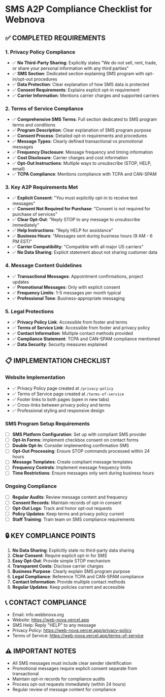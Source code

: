 # SMS A2P Compliance Checklist for Webnova

## ✅ COMPLETED REQUIREMENTS

### 1. Privacy Policy Compliance
- ✅ **No Third-Party Sharing**: Explicitly states "We do not sell, rent, trade, or share your personal information with any third parties"
- ✅ **SMS Section**: Dedicated section explaining SMS program with opt-in/opt-out procedures
- ✅ **Data Protection**: Clear explanation of how SMS data is protected
- ✅ **Consent Requirements**: Explains explicit opt-in requirement
- ✅ **Carrier Information**: Mentions carrier charges and supported carriers

### 2. Terms of Service Compliance
- ✅ **Comprehensive SMS Terms**: Full section dedicated to SMS program terms and conditions
- ✅ **Program Description**: Clear explanation of SMS program purpose
- ✅ **Consent Process**: Detailed opt-in requirements and procedures
- ✅ **Message Types**: Clearly defined transactional vs promotional messages
- ✅ **Frequency Disclosure**: Message frequency and timing information
- ✅ **Cost Disclosure**: Carrier charges and cost information
- ✅ **Opt-Out Instructions**: Multiple ways to unsubscribe (STOP, HELP, email)
- ✅ **TCPA Compliance**: Mentions compliance with TCPA and CAN-SPAM

### 3. Key A2P Requirements Met
- ✅ **Explicit Consent**: "You must explicitly opt-in to receive text messages"
- ✅ **Consent Not Required for Purchase**: "Consent is not required for purchase of services"
- ✅ **Clear Opt-Out**: "Reply STOP to any message to unsubscribe immediately"
- ✅ **Help Instructions**: "Reply HELP for assistance"
- ✅ **Business Hours**: "Messages sent during business hours (9 AM - 6 PM EST)"
- ✅ **Carrier Compatibility**: "Compatible with all major US carriers"
- ✅ **No Data Sharing**: Explicit statement about not sharing customer data

### 4. Message Content Guidelines
- ✅ **Transactional Messages**: Appointment confirmations, project updates
- ✅ **Promotional Messages**: Only with explicit consent
- ✅ **Frequency Limits**: 1-5 messages per month typical
- ✅ **Professional Tone**: Business-appropriate messaging

### 5. Legal Protections
- ✅ **Privacy Policy Link**: Accessible from footer and terms
- ✅ **Terms of Service Link**: Accessible from footer and privacy policy
- ✅ **Contact Information**: Multiple contact methods provided
- ✅ **Compliance Statement**: TCPA and CAN-SPAM compliance mentioned
- ✅ **Data Security**: Security measures explained

## 📋 IMPLEMENTATION CHECKLIST

### Website Implementation
- ✅ Privacy Policy page created at `/privacy-policy`
- ✅ Terms of Service page created at `/terms-of-service`
- ✅ Footer links to both pages (open in new tabs)
- ✅ Cross-links between privacy policy and terms
- ✅ Professional styling and responsive design

### SMS Program Setup Requirements
- [ ] **SMS Platform Configuration**: Set up with compliant SMS provider
- [ ] **Opt-In Forms**: Implement checkbox consent on contact forms
- [ ] **Double Opt-In**: Consider implementing confirmation SMS
- [ ] **Opt-Out Processing**: Ensure STOP commands processed within 24 hours
- [ ] **Message Templates**: Create compliant message templates
- [ ] **Frequency Controls**: Implement message frequency limits
- [ ] **Time Restrictions**: Ensure messages only sent during business hours

### Ongoing Compliance
- [ ] **Regular Audits**: Review message content and frequency
- [ ] **Consent Records**: Maintain records of opt-in consent
- [ ] **Opt-Out Logs**: Track and honor opt-out requests
- [ ] **Policy Updates**: Keep terms and privacy policy current
- [ ] **Staff Training**: Train team on SMS compliance requirements

## 🔒 KEY COMPLIANCE POINTS

1. **No Data Sharing**: Explicitly state no third-party data sharing
2. **Clear Consent**: Require explicit opt-in for SMS
3. **Easy Opt-Out**: Provide simple STOP mechanism
4. **Transparent Costs**: Disclose carrier charges
5. **Business Purpose**: Clearly explain SMS program purpose
6. **Legal Compliance**: Reference TCPA and CAN-SPAM compliance
7. **Contact Information**: Provide multiple contact methods
8. **Regular Updates**: Keep policies current and accessible

## 📞 CONTACT COMPLIANCE
- Email: info.webbnova.org
- Website: https://web-nova.vercel.app
- SMS Help: Reply "HELP" to any message
- Privacy Policy: https://web-nova.vercel.app/privacy-policy
- Terms of Service: https://web-nova.vercel.app/terms-of-service

## ⚠️ IMPORTANT NOTES
- All SMS messages must include clear sender identification
- Promotional messages require explicit consent separate from transactional
- Maintain opt-in records for compliance audits
- Process opt-out requests immediately (within 24 hours)
- Regular review of message content for compliance
